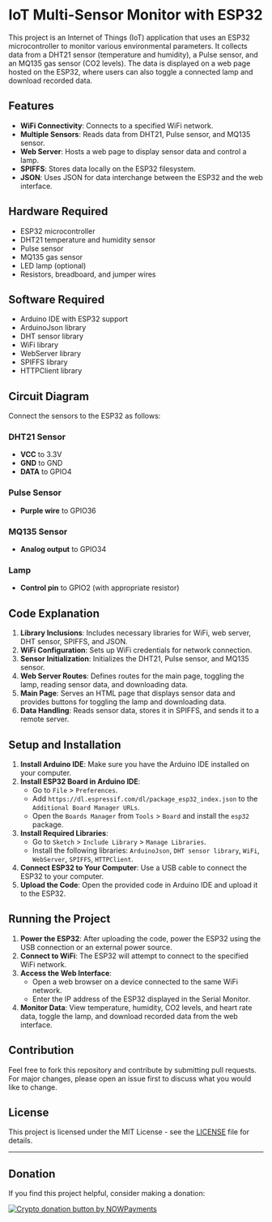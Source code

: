 # IoT Multi-Sensor Monitor with ESP32

This project is an Internet of Things (IoT) application that uses an ESP32 microcontroller to monitor various environmental parameters. It collects data from a DHT21 sensor (temperature and humidity), a Pulse sensor, and an MQ135 gas sensor (CO2 levels). The data is displayed on a web page hosted on the ESP32, where users can also toggle a connected lamp and download recorded data.

## Features

- **WiFi Connectivity**: Connects to a specified WiFi network.
- **Multiple Sensors**: Reads data from DHT21, Pulse sensor, and MQ135 sensor.
- **Web Server**: Hosts a web page to display sensor data and control a lamp.
- **SPIFFS**: Stores data locally on the ESP32 filesystem.
- **JSON**: Uses JSON for data interchange between the ESP32 and the web interface.

## Hardware Required

- ESP32 microcontroller
- DHT21 temperature and humidity sensor
- Pulse sensor
- MQ135 gas sensor
- LED lamp (optional)
- Resistors, breadboard, and jumper wires

## Software Required

- Arduino IDE with ESP32 support
- ArduinoJson library
- DHT sensor library
- WiFi library
- WebServer library
- SPIFFS library
- HTTPClient library

## Circuit Diagram

Connect the sensors to the ESP32 as follows:

### DHT21 Sensor
- **VCC** to 3.3V
- **GND** to GND
- **DATA** to GPIO4

### Pulse Sensor
- **Purple wire** to GPIO36

### MQ135 Sensor
- **Analog output** to GPIO34

### Lamp
- **Control pin** to GPIO2 (with appropriate resistor)

## Code Explanation

1. **Library Inclusions**: Includes necessary libraries for WiFi, web server, DHT sensor, SPIFFS, and JSON.
2. **WiFi Configuration**: Sets up WiFi credentials for network connection.
3. **Sensor Initialization**: Initializes the DHT21, Pulse sensor, and MQ135 sensor.
4. **Web Server Routes**: Defines routes for the main page, toggling the lamp, reading sensor data, and downloading data.
5. **Main Page**: Serves an HTML page that displays sensor data and provides buttons for toggling the lamp and downloading data.
6. **Data Handling**: Reads sensor data, stores it in SPIFFS, and sends it to a remote server.

## Setup and Installation

1. **Install Arduino IDE**: Make sure you have the Arduino IDE installed on your computer.
2. **Install ESP32 Board in Arduino IDE**:
   - Go to `File` > `Preferences`.
   - Add `https://dl.espressif.com/dl/package_esp32_index.json` to the `Additional Board Manager URLs`.
   - Open the `Boards Manager` from `Tools` > `Board` and install the `esp32` package.
3. **Install Required Libraries**:
   - Go to `Sketch` > `Include Library` > `Manage Libraries`.
   - Install the following libraries: `ArduinoJson`, `DHT sensor library`, `WiFi`, `WebServer`, `SPIFFS`, `HTTPClient`.
4. **Connect ESP32 to Your Computer**: Use a USB cable to connect the ESP32 to your computer.
5. **Upload the Code**: Open the provided code in Arduino IDE and upload it to the ESP32.

## Running the Project

1. **Power the ESP32**: After uploading the code, power the ESP32 using the USB connection or an external power source.
2. **Connect to WiFi**: The ESP32 will attempt to connect to the specified WiFi network.
3. **Access the Web Interface**:
   - Open a web browser on a device connected to the same WiFi network.
   - Enter the IP address of the ESP32 displayed in the Serial Monitor.
4. **Monitor Data**: View temperature, humidity, CO2 levels, and heart rate data, toggle the lamp, and download recorded data from the web interface.

## Contribution

Feel free to fork this repository and contribute by submitting pull requests. For major changes, please open an issue first to discuss what you would like to change.

## License

This project is licensed under the MIT License - see the [LICENSE](LICENSE) file for details.

---
<h2 id="donation">Donation</h2>

<p>If you find this project helpful, consider making a donation:</p>
<p><a href="https://nowpayments.io/donation?api_key=REWCYVC-A1AMFK3-QNRS663-PKJSBD2&source=lk_donation&medium=referral" target="_blank">
     <img src="https://nowpayments.io/images/embeds/donation-button-black.svg" alt="Crypto donation button by NOWPayments">
</a></p>
